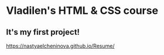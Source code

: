 # Vladilen's HTML & CSS course
## It's my first project!
https://nastyaelcheninova.github.io/Resume/

